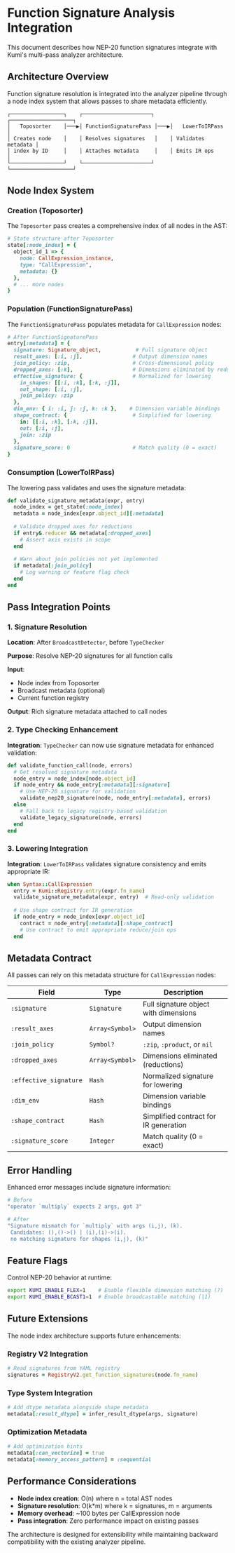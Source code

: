 # Function Signature Analysis Integration

This document describes how NEP-20 function signatures integrate with Kumi's multi-pass analyzer architecture.

## Architecture Overview

Function signature resolution is integrated into the analyzer pipeline through a node index system that allows passes to share metadata efficiently.

```
┌─────────────────┐    ┌──────────────────────┐    ┌────────────────────┐
│   Toposorter    │───▶│ FunctionSignaturePass │───▶│   LowerToIRPass    │
│ Creates node    │    │ Resolves signatures   │    │ Validates metadata │
│ index by ID     │    │ Attaches metadata     │    │ Emits IR ops       │
└─────────────────┘    └──────────────────────┘    └────────────────────┘
```

## Node Index System

### Creation (Toposorter)

The `Toposorter` pass creates a comprehensive index of all nodes in the AST:

```ruby
# State structure after Toposorter
state[:node_index] = {
  object_id_1 => {
    node: CallExpression_instance,
    type: "CallExpression",
    metadata: {}
  },
  # ... more nodes
}
```

### Population (FunctionSignaturePass)

The `FunctionSignaturePass` populates metadata for `CallExpression` nodes:

```ruby
# After FunctionSignaturePass
entry[:metadata] = {
  signature: Signature_object,           # Full signature object
  result_axes: [:i, :j],                # Output dimension names  
  join_policy: :zip,                    # Cross-dimensional policy
  dropped_axes: [:k],                   # Dimensions eliminated by reductions
  effective_signature: {                # Normalized for lowering
    in_shapes: [[:i, :k], [:k, :j]],
    out_shape: [:i, :j], 
    join_policy: :zip
  },
  dim_env: { i: :i, j: :j, k: :k },    # Dimension variable bindings
  shape_contract: {                     # Simplified for lowering
    in: [[:i, :k], [:k, :j]],
    out: [:i, :j],
    join: :zip
  },
  signature_score: 0                    # Match quality (0 = exact)
}
```

### Consumption (LowerToIRPass)

The lowering pass validates and uses the signature metadata:

```ruby
def validate_signature_metadata(expr, entry)
  node_index = get_state(:node_index)
  metadata = node_index[expr.object_id][:metadata]
  
  # Validate dropped axes for reductions
  if entry&.reducer && metadata[:dropped_axes]
    # Assert axis exists in scope
  end
  
  # Warn about join policies not yet implemented
  if metadata[:join_policy]
    # Log warning or feature flag check
  end
end
```

## Pass Integration Points

### 1. Signature Resolution

**Location**: After `BroadcastDetector`, before `TypeChecker`

**Purpose**: Resolve NEP-20 signatures for all function calls

**Input**: 
- Node index from Toposorter
- Broadcast metadata (optional)
- Current function registry

**Output**: Rich signature metadata attached to call nodes

### 2. Type Checking Enhancement

**Integration**: `TypeChecker` can now use signature metadata for enhanced validation:

```ruby
def validate_function_call(node, errors)
  # Get resolved signature metadata
  node_entry = node_index[node.object_id]
  if node_entry && node_entry[:metadata][:signature]
    # Use NEP-20 signature for validation
    validate_nep20_signature(node, node_entry[:metadata], errors)
  else
    # Fall back to legacy registry-based validation
    validate_legacy_signature(node, errors)
  end
end
```

### 3. Lowering Integration

**Integration**: `LowerToIRPass` validates signature consistency and emits appropriate IR:

```ruby  
when Syntax::CallExpression
  entry = Kumi::Registry.entry(expr.fn_name)
  validate_signature_metadata(expr, entry)  # Read-only validation
  
  # Use shape contract for IR generation
  if node_entry = node_index[expr.object_id]
    contract = node_entry[:metadata][:shape_contract]
    # Use contract to emit appropriate reduce/join ops
  end
```

## Metadata Contract

All passes can rely on this metadata structure for `CallExpression` nodes:

| Field | Type | Description |
|-------|------|-------------|
| `:signature` | `Signature` | Full signature object with dimensions |
| `:result_axes` | `Array<Symbol>` | Output dimension names |
| `:join_policy` | `Symbol?` | `:zip`, `:product`, or `nil` |
| `:dropped_axes` | `Array<Symbol>` | Dimensions eliminated (reductions) |
| `:effective_signature` | `Hash` | Normalized signature for lowering |
| `:dim_env` | `Hash` | Dimension variable bindings |
| `:shape_contract` | `Hash` | Simplified contract for IR generation |
| `:signature_score` | `Integer` | Match quality (0 = exact) |

## Error Handling

Enhanced error messages include signature information:

```ruby
# Before
"operator `multiply` expects 2 args, got 3"

# After  
"Signature mismatch for `multiply` with args (i,j), (k). 
 Candidates: (),()->() | (i),(i)->(i). 
 no matching signature for shapes (i,j), (k)"
```

## Feature Flags

Control NEP-20 behavior at runtime:

```bash
export KUMI_ENABLE_FLEX=1    # Enable flexible dimension matching (?)
export KUMI_ENABLE_BCAST1=1  # Enable broadcastable matching (|1)  
```

## Future Extensions

The node index architecture supports future enhancements:

### Registry V2 Integration
```ruby
# Read signatures from YAML registry
signatures = RegistryV2.get_function_signatures(node.fn_name)
```

### Type System Integration
```ruby
# Add dtype metadata alongside shape metadata
metadata[:result_dtype] = infer_result_dtype(args, signature)
```

### Optimization Metadata
```ruby
# Add optimization hints
metadata[:can_vectorize] = true
metadata[:memory_access_pattern] = :sequential
```

## Performance Considerations

- **Node index creation**: O(n) where n = total AST nodes
- **Signature resolution**: O(k*m) where k = signatures, m = arguments  
- **Memory overhead**: ~100 bytes per CallExpression node
- **Pass integration**: Zero performance impact on existing passes

The architecture is designed for extensibility while maintaining backward compatibility with the existing analyzer pipeline.